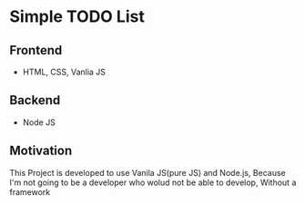 # Simple TODO List

## Frontend
* HTML, CSS, Vanlia JS

## Backend
* Node JS

## Motivation
This Project is developed to use Vanila JS(pure JS) and Node.js, 
Because I'm not going to be a developer who wolud not be able to develop, Without a framework
